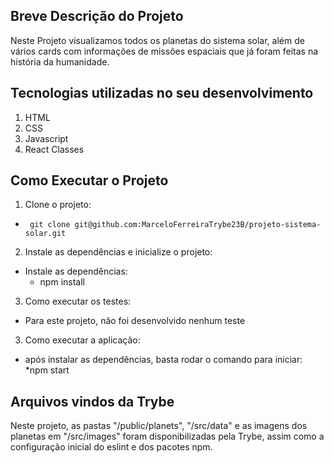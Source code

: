 ## Breve Descrição do Projeto

Neste Projeto visualizamos todos os planetas do sistema solar, além de vários cards com informações de missões espaciais que já foram feitas na história da humanidade.

## Tecnologias utilizadas no seu desenvolvimento

1. HTML
2. CSS
3. Javascript
4. React Classes


## Como Executar o Projeto

1. Clone o projeto:
  * ` git clone git@github.com:MarceloFerreiraTrybe23B/projeto-sistema-solar.git`

2. Instale as dependências e inicialize o projeto:
  * Instale as dependências:
    * npm install

3. Como executar os testes:
  * Para este projeto, não foi desenvolvido nenhum teste

3. Como executar a aplicação:
  * após instalar as dependências, basta rodar o comando para iniciar:
    *npm start


## Arquivos vindos da Trybe

Neste projeto, as pastas "/public/planets", "/src/data" e as imagens dos planetas em "/src/images" foram disponibilizadas pela Trybe, assim como a configuração inicial do eslint e dos pacotes npm.